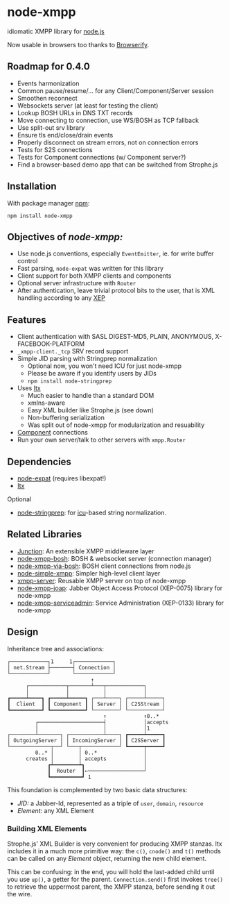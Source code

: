 # node-xmpp

idiomatic XMPP library for [node.js](http://nodejs.org/)

Now usable in browsers too thanks to [Browserify](https://github.com/substack/node-browserify).


## Roadmap for 0.4.0

* Events harmonization
* Common pause/resume/... for any Client/Component/Server session
* Smoothen reconnect
* Websockets server (at least for testing the client)
* Lookup BOSH URLs in DNS TXT records
* Move connecting to connection, use WS/BOSH as TCP fallback
* Use split-out srv library
* Ensure tls end/close/drain events
* Properly disconnect on stream errors, not on connection errors
* Tests for S2S connections
* Tests for Component connections (w/ Component server?)
* Find a browser-based demo app that can be switched from Strophe.js


## Installation

With package manager [npm](http://npmjs.org/):

    npm install node-xmpp


## Objectives of *node-xmpp:*

* Use node.js conventions, especially `EventEmitter`, ie. for write
  buffer control
* Fast parsing, `node-expat` was written for this library
* Client support for both XMPP clients and components
* Optional server infrastructure with `Router`
* After authentication, leave trivial protocol bits to the user, that
  is XML handling according to any
  [XEP](http://xmpp.org/xmpp-protocols/xmpp-extensions/)


## Features

* Client authentication with SASL DIGEST-MD5, PLAIN, ANONYMOUS, X-FACEBOOK-PLATFORM
* `_xmpp-client._tcp` SRV record support
* Simple JID parsing with Stringprep normalization
  * Optional now, you won't need ICU for just node-xmpp
  * Please be aware if you identify users by JIDs
  * `npm install node-stringprep`
* Uses [ltx](http://github.com/astro/ltx)
  * Much easier to handle than a standard DOM
  * xmlns-aware
  * Easy XML builder like Strophe.js (see down)
  * Non-buffering serialization
  * Was split out of node-xmpp for modularization and resuability
* [Component](http://xmpp.org/extensions/xep-0114.html) connections
* Run your own server/talk to other servers with `xmpp.Router`


## Dependencies

* [node-expat](http://github.com/astro/node-expat) (requires libexpat!)
* [ltx](http://github.com/astro/ltx)

Optional

* [node-stringprep](http://github.com/astro/node-stringprep): for [icu](http://icu-project.org/)-based string normalization.


## Related Libraries

* [Junction](https://github.com/jaredhanson/junction): An extensible XMPP middleware layer
* [node-xmpp-bosh](http://code.google.com/p/node-xmpp-bosh/): BOSH & websocket server (connection manager)
* [node-xmpp-via-bosh](https://github.com/anoopc/node-xmpp-via-bosh/): BOSH client connections from node.js
* [node-simple-xmpp](https://github.com/arunoda/node-simple-xmpp/): Simpler high-level client layer
* [xmpp-server](https://github.com/superfeedr/xmpp-server/): Reusable XMPP server on top of node-xmpp
* [node-xmpp-joap](https://github.com/flosse/node-xmpp-joap/): Jabber Object Access Protocol (XEP-0075) library for node-xmpp
* [node-xmpp-serviceadmin](https://github.com/flosse/node-xmpp-serviceadmin/): Service Administration (XEP-0133) library for node-xmpp


## Design

Inheritance tree and associations:

    ┌────────────┐1     1┌────────────┐
    │ net.Stream ├───────┤ Connection │
    └────────────┘       └────────────┘
                               ↑
          ┌────────────┬───────┴───┬────────────┐
          │            │           │            │
    ┏━━━━━┷━━━━┓ ┏━━━━━┷━━━━━┓ ┌───┴────┐ ┌─────┴─────┐
    ┃  Client  ┃ ┃ Component ┃ │ Server │ │ C2SStream │
    ┗━━━━━━━━━━┛ ┗━━━━━━━━━━━┛ └────────┘ └───────────┘
                                   ↑            ↑0..*
             ┌─────────────────────┤            │accepts
             │                     │            │1
    ┌────────┴───────┐ ┌───────────┴────┐ ┏━━━━━┷━━━━━┓
    │ OutgoingServer │ │ IncomingServer │ ┃ C2SServer ┃
    └─────────────┬──┘ └───┬────────────┘ ┗━━━━━┯━━━━━┛
             0..* │        │ 0..*               │
          creates │        │ accepts            │
                 ┏┷━━━━━━━━┷┓                   │
                 ┃  Router  ┃←──────────────────┘
                 ┗━━━━━━━━━━┛ 1


This foundation is complemented by two basic data structures:

* *JID:* a Jabber-Id, represented as a triple of `user`, `domain`,
   `resource`
* *Element:* any XML Element


### Building XML Elements

Strophe.js' XML Builder is very convenient for producing XMPP
stanzas. ltx includes it in a much more primitive way: the
`c()`, `cnode()` and `t()` methods can be called on any *Element*
object, returning the new child element.

This can be confusing: in the end, you will hold the last-added child
until you use `up()`, a getter for the parent. `Connection.send()`
first invokes `tree()` to retrieve the uppermost parent, the XMPP
stanza, before sending it out the wire.

